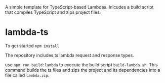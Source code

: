 A simple template for TypeScript-based Lambdas. Inlcudes a build script that compiles TypeScript and zips project files.
# lambda-ts
To get started `npm install`

The repository includes ts lambda request and response types.

use `npm run build:lambda` to execute the build script `build-lambda.sh`.
This command builds the ts files and zips the project and its dependencies into a file called `lambda.zip`.
